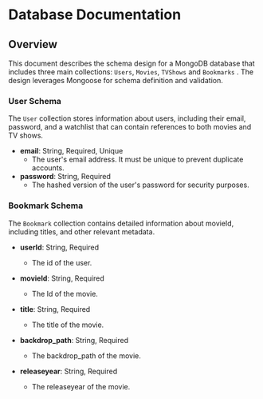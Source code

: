 # Database Documentation

## Overview

This document describes the schema design for a MongoDB database that includes three main collections: `Users`, `Movies`, `TVShows` and `Bookmarks` . The design leverages Mongoose for schema definition and validation.

### User Schema

The `User` collection stores information about users, including their email, password, and a watchlist that can contain references to both movies and TV shows.

- **email**: String, Required, Unique
  - The user's email address. It must be unique to prevent duplicate accounts.
- **password**: String, Required
  - The hashed version of the user's password for security purposes.


### Bookmark Schema

The `Bookmark` collection contains detailed information about movieId, including titles, and other relevant metadata.

- **userId**: String, Required
  - The id of the user.

- **movieId**: String, Required
  - The Id of the movie.

- **title**: String, Required
  - The title of the movie.

- **backdrop_path**: String, Required
  - The backdrop_path of the movie.
 
- **releaseyear**: String, Required
  - The releaseyear of the movie.
 
